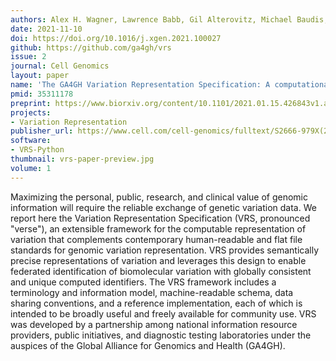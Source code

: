 ```yaml
---
authors: Alex H. Wagner, Lawrence Babb, Gil Alterovitz, Michael Baudis, Matthew Brush, Daniel L. Cameron, Melissa Cline, Malachi Griffith, Obi L. Griffith, Sarah E. Hunt, David Kreda, Jennifer M. Lee, Stephanie Li, Javier Lopez, Eric Moyer, Tristan Nelson, Ronak Y. Patel, Kevin Riehle, Peter N. Robinson, Shawn Rynearson, Helen Schuilenburg, Kirill Tsukanov, Brian Walsh, Melissa Konopko, Heidi L. Rehm, Andrew D. Yates, Robert R. Freimuth, Reece K. Hart
date: 2021-11-10
doi: https://doi.org/10.1016/j.xgen.2021.100027
github: https://github.com/ga4gh/vrs
issue: 2
journal: Cell Genomics
layout: paper
name: 'The GA4GH Variation Representation Specification: A computational framework for variation representation and federated identification'
pmid: 35311178
preprint: https://www.biorxiv.org/content/10.1101/2021.01.15.426843v1.abstract
projects:
- Variation Representation
publisher_url: https://www.cell.com/cell-genomics/fulltext/S2666-979X(21)00034-3
software:
- VRS-Python
thumbnail: vrs-paper-preview.jpg
volume: 1
---
```

Maximizing the personal, public, research, and clinical value of genomic information will require the reliable exchange of genetic variation data. We report here the Variation Representation Specification (VRS, pronounced "verse"), an extensible framework for the computable representation of variation that complements contemporary human-readable and flat file standards for genomic variation representation. VRS provides semantically precise representations of variation and leverages this design to enable federated identification of biomolecular variation with globally consistent and unique computed identifiers. The VRS framework includes a terminology and information model, machine-readable schema, data sharing conventions, and a reference implementation, each of which is intended to be broadly useful and freely available for community use. VRS was developed by a partnership among national information resource providers, public initiatives, and diagnostic testing laboratories under the auspices of the Global Alliance for Genomics and Health (GA4GH).

